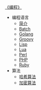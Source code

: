 [《编程》](index.md)

- 编程语言
  - [简介](编程语言/简介.md)
  - [Batch](编程语言/Batch.md)
  - [Golang](编程语言/Golang.md)
  - [Groovy](编程语言/Groovy.md)
  - [Lisp](编程语言/Lisp.md)
  - [Lua](编程语言/Lua.md)
  - [Perl](编程语言/Perl.md)
  - [PHP](编程语言/PHP.md)
  - [Ruby](编程语言/Ruby.md)
- 算法
  - [哈希算法](算法/哈希算法.md)
  - [加密算法](算法/加密算法.md)
  <!-- - [排序算法](算法/排序算法.md) -->
